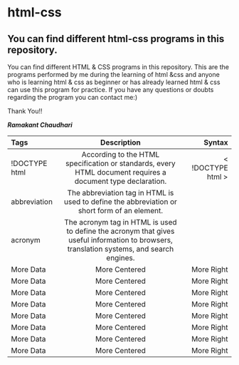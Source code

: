 # html-css

## You can find different html-css programs in this repository.

You can find different HTML & CSS programs in this repository.
This are the programs performed by me during the learning of html &css and anyone who is learning html & css as beginner or has already learned html & css can use this program for practice. If you have any questions or doubts regarding the program you can contact me:)

Thank You!!

***Ramakant Chaudhari***


|     Tags     |  Description   |     Syntax    |
|:-------------|:--------------:|--------------:|
| !DOCTYPE html    | According to the HTML specification or standards, every HTML document requires a document type declaration.       |< !DOCTYPE html >     |
| abbreviation    | The abbreviation tag in HTML is used to define the abbreviation or short form of an element.  |<abbr title=" ">  </abbr>   |
| acronym |	The acronym tag in HTML is used to define the acronym that gives useful information to browsers, translation systems, and search engines. | <acronym title=" "> </acronym>|
| More Data    | More Centered  | More Right    |
| More Data    | More Centered  | More Right    |
| More Data    | More Centered  | More Right    |
| More Data    | More Centered  | More Right    |
| More Data    | More Centered  | More Right    |
| More Data    | More Centered  | More Right    |
| More Data    | More Centered  | More Right    |
| More Data    | More Centered  | More Right    |
